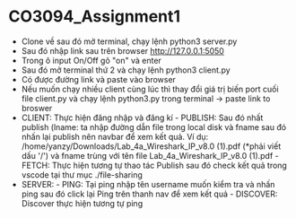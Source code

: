 # CO3094_Assignment1
- Clone về sau đó mở terminal, chạy lệnh python3 server.py
- Sau đó nhập link sau trên browser http://127.0.0.1:5050
- Trong ô input On/Off gõ "on" và enter 
- Sau đó mở terminal thứ 2 và chạy lệnh python3 client.py
- Có được đường link và paste vào browser
- Nếu muốn chạy nhiều client cùng lúc thì thay đổi giá trị biến port cuối file client.py và chạy lệnh python3.py trong terminal -> paste link to broswer
- CLIENT:
      Thực hiện đăng nhập và đăng kí
      - PUBLISH: Sau đó nhất publish (lname: ta nhập đường dẫn file trong local disk và fname sau đó nhấn lại publish nên navbar để xem kết quả.
      Ví dụ: /home/yanzy/Downloads/Lab_4a_Wireshark_IP_v8.0 (1).pdf (*phải viết dấu '/') và fname trùng với tên file Lab_4a_Wireshark_IP_v8.0 (1).pdf
      - FETCH:  Thực hiện tương tự thao tác Publish sau đó check kết quả trong vscode  tại thư mục ./file-sharing
- SERVER:
      - PING: Tại ping nhập tên username muốn kiểm tra và nhấn ping sau đó click lại Ping trên thanh nav để xem kết quả
      - DISCOVER: Discover thực hiện tương tự ping


